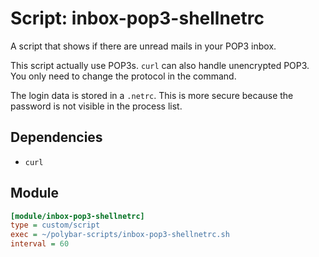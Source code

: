 # Script: inbox-pop3-shellnetrc

A script that shows if there are unread mails in your POP3 inbox.

This script actually use POP3s. `curl` can also handle unencrypted POP3. You only need to change the protocol in the command.

The login data is stored in a `.netrc`. This is more secure because the password is not visible in the process list.


## Dependencies

* `curl`


## Module

```ini
[module/inbox-pop3-shellnetrc]
type = custom/script
exec = ~/polybar-scripts/inbox-pop3-shellnetrc.sh
interval = 60
```
